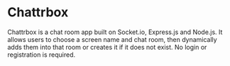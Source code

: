 # Chattrbox
Chattrbox is a chat room app built on Socket.io, Express.js and Node.js. It allows users to choose a screen name and chat room, then dynamically adds them into that room or creates it if it does not exist. No login or registration is required.